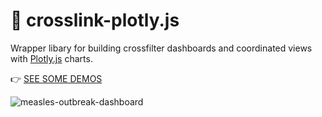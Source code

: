 # 🔗 crosslink-plotly.js

Wrapper libary for building crossfilter dashboards and coordinated views with [Plotly.js](https://github.com/plotly/plotly.js) charts.

👉 [SEE SOME DEMOS](https://github.com/plotly/public-health/blob/master/README.md)

![measles-outbreak-dashboard](https://github.com/plotly/public-health/raw/master/screencasts/california_measles_outbreaks.gif)
